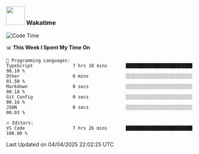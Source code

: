 ### <img src="https://media.giphy.com/media/VgCDAzcKvsR6OM0uWg/giphy.gif" width="50"> Wakatime

  <!--START_SECTION:waka-->
![Code Time](http://img.shields.io/badge/Code%20Time-1%2C534%20hrs%2038%20mins-blue)

📊 **This Week I Spent My Time On** 

```text
💬 Programming Languages: 
TypeScript               7 hrs 18 mins       █████████████████████████   98.10 % 
Other                    6 mins              ░░░░░░░░░░░░░░░░░░░░░░░░░   01.50 % 
Markdown                 0 secs              ░░░░░░░░░░░░░░░░░░░░░░░░░   00.18 % 
Git Config               0 secs              ░░░░░░░░░░░░░░░░░░░░░░░░░   00.16 % 
JSON                     0 secs              ░░░░░░░░░░░░░░░░░░░░░░░░░   00.03 % 

🔥 Editors: 
VS Code                  7 hrs 26 mins       █████████████████████████   100.00 % 
```


 Last Updated on 04/04/2025 22:02:25 UTC
<!--END_SECTION:waka-->
